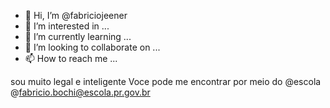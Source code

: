 - 👋 Hi, I’m @fabriciojeener
- 👀 I’m interested in ...
- 🌱 I’m currently learning ...
- 💞️ I’m looking to collaborate on ...
- 📫 How to reach me ...

<!---
fabriciojeener/fabriciojeener is a ✨ special ✨ repository because its `README.md` (this file) appears on your GitHub profile.
You can click the Preview link to take a look at your changes.
--->
sou  muito legal e inteligente 
Voce pode me  encontrar por meio do @escola 
@fabricio.bochi@escola.pr.gov.br
